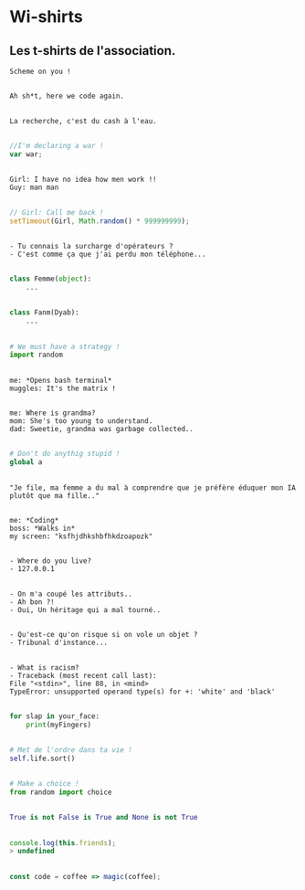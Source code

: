 # Wi-shirts

## Les t-shirts de l'association.

    Scheme on you !

##

    Ah sh*t, here we code again.

##

    La recherche, c'est du cash à l'eau.

##

```javascript
//I'm declaring a war !
var war;
```

##

    Girl: I have no idea how men work !!
    Guy: man man

##

```javascript
// Girl: Call me back !
setTimeout(Girl, Math.random() * 999999999);
```

##

    - Tu connais la surcharge d'opérateurs ?
    - C'est comme ça que j'ai perdu mon téléphone...

##

```python
class Femme(object):
    ...
```

##

```python
class Fanm(Dyab):
    ...
```

##

```python
# We must have a strategy !
import random
```

##

    me: *Opens bash terminal*
    muggles: It's the matrix !

##

    me: Where is grandma?
    mom: She's too young to understand.
    dad: Sweetie, grandma was garbage collected..

##

```python
# Don't do anythig stupid !
global a
```

##

    "Je file, ma femme a du mal à comprendre que je préfère éduquer mon IA plutôt que ma fille.."

##

    me: *Coding*
    boss: *Walks in*
    my screen: "ksfhjdhkshbfhkdzoapozk"

##

    - Where do you live?
    - 127.0.0.1

##

    - On m'a coupé les attributs..
    - Ah bon ?!
    - Oui, Un héritage qui a mal tourné..

##

    - Qu'est-ce qu'on risque si on vole un objet ?
    - Tribunal d'instance...

##

    - What is racism?
    - Traceback (most recent call last):
    File "<stdin>", line 88, in <mind>
    TypeError: unsupported operand type(s) for +: 'white' and 'black'

##

```python
for slap in your_face:
    print(myFingers)
```

##

```python
# Met de l'ordre dans ta vie !
self.life.sort()
```

##

```python
# Make a choice !
from random import choice
```

##

```python
True is not False is True and None is not True
```

##

```javascript
console.log(this.friends);
> undefined
```

##

```javascript
const code = coffee => magic(coffee);
```
